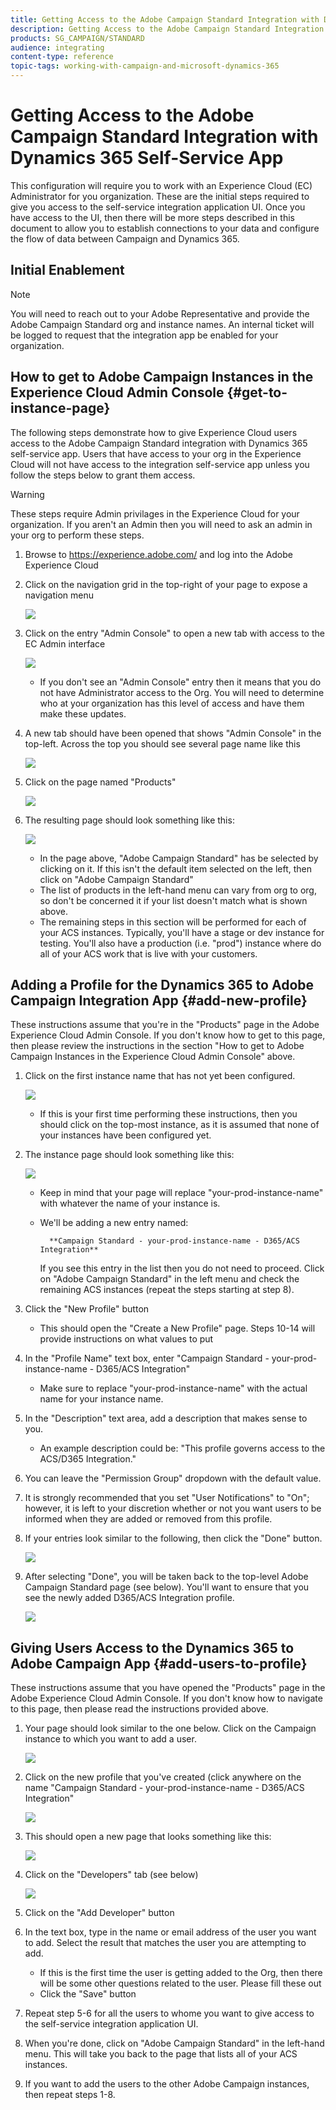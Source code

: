 ```yaml
---
title: Getting Access to the Adobe Campaign Standard Integration with Dynamics 365 Self-Service App
description: Getting Access to the Adobe Campaign Standard Integration with Dynamics 365 Self-Service App
products: SG_CAMPAIGN/STANDARD
audience: integrating
content-type: reference
topic-tags: working-with-campaign-and-microsoft-dynamics-365
---
```


# Getting Access to the Adobe Campaign Standard Integration with Dynamics 365 Self-Service App

This configuration will require you to work with an Experience Cloud (EC) Administrator for you organization.   These are the initial steps required to give you access to the self-service integration application UI.   Once you have access to the UI, then there will be more steps described in this document to allow you to establish connections to your data and configure the flow of data between Campaign and Dynamics 365.

## Initial Enablement

>[!Note]
>
>You will need to reach out to your Adobe Representative and provide the Adobe Campaign Standard org and instance names. An internal ticket will be logged to request that the integration app be enabled for your organization.

## How to get to Adobe Campaign Instances in the Experience Cloud Admin Console {#get-to-instance-page}

The following steps demonstrate how to give Experience Cloud users access to the Adobe Campaign Standard integration with Dynamics 365 self-service app.   Users that have access to your org in the Experience Cloud will not have access to the integration self-service app unless you follow the steps below to grant them access.

>[!Warning]
>
> These steps require Admin privilages in the Experience Cloud for your organization. If you aren't an Admin then you will need to ask an admin in your org to perform these steps.

1. Browse to https://experience.adobe.com/ and log into the Adobe Experience Cloud
1. Click on the navigation grid in the top-right of your page to expose a navigation menu

   ![](assets/d365-to-acs-access-2.png)

1. Click on the entry "Admin Console" to open a new tab with access to the EC Admin interface

   ![](assets/d365-to-acs-access-3.png)

   * If you don't see an "Admin Console" entry then it means that you do not have Administrator access to the Org. You will need to determine who at your organization has this level of access and have them make these updates.

1. A new tab should have been opened that shows "Admin Console" in the top-left.    Across the top you should see several page name like this

   ![](assets/d365-to-acs-access-4.png)

1. Click on the page named "Products"

   ![](assets/d365-to-acs-access-5.png)

1. The resulting page should look something like this:

   ![](assets/d365-to-acs-access-6.png)

   * In the page above, "Adobe Campaign Standard" has be selected by clicking on it. If this isn't the default item selected on the left, then click on "Adobe Campaign Standard"
   * The list of products in the left-hand menu can vary from org to org, so don't be concerned it if your list doesn't match what is shown above.
   * The remaining steps in this section will be performed for each of your ACS instances. Typically, you'll have a stage or dev instance for testing. You'll also have a production (i.e. "prod") instance where do all of your ACS work that is live with your customers.

## Adding a Profile for the Dynamics 365 to Adobe Campaign Integration App {#add-new-profile}  

These instructions assume that you're in the "Products" page in the Adobe Experience Cloud Admin Console. If you don't know how to get to this page, then please review the instructions in the section "How to get to Adobe Campaign Instances in the Experience Cloud Admin Console" above.

1. Click on the first instance name that has not yet been configured.

    ![](assets/d365-to-acs-access-6.png)

   * If this is your first time performing these instructions, then you should click on the top-most instance, as it is assumed that none of your instances have been configured yet.

1. The instance page should look something like this:

   ![](assets/d365-to-acs-access-8.png)

   * Keep in mind that your page will replace "your-prod-instance-name" with whatever the name of your instance is.
   * We'll be adding a new entry named: 

           **Campaign Standard - your-prod-instance-name - D365/ACS Integration**

     If you see this entry in the list then you do not need to proceed. Click on "Adobe Campaign Standard" in the left menu and check the remaining ACS instances (repeat the steps starting at step 8).

1. Click the "New Profile" button

   * This should open the "Create a New Profile" page. Steps 10-14 will provide instructions on what values to put

1. In the "Profile Name" text box, enter "Campaign Standard - your-prod-instance-name - D365/ACS Integration"

   * Make sure to replace "your-prod-instance-name" with the actual name for your instance name.

1. In the "Description" text area, add a description that makes sense to you.

   * An example description could be: "This profile governs access to the ACS/D365 Integration."

1. You can leave the "Permission Group" dropdown with the default value.

1. It is strongly recommended that you set "User Notifications" to "On"; however, it is left to your discretion whether or not you want users to be informed when they are added or removed from this profile.

1. If your entries look similar to the following, then click the "Done" button.

   ![](assets/d365-to-acs-access-14.png)

1. After selecting "Done", you will be taken back to the top-level Adobe Campaign Standard page (see below). You'll want to ensure that you see the newly added D365/ACS Integration profile.

   ![](assets/d365-to-acs-access-15.png)

## Giving Users Access to the Dynamics 365 to Adobe Campaign App {#add-users-to-profile}

These instructions assume that you have opened the "Products" page in the Adobe Experience Cloud Admin Console. If you don't know how to navigate to this page, then please read the instructions provided above.

1. Your page should look similar to the one below.  Click on the Campaign instance to which you want to add a user.

   ![](assets/d365-to-acs-access-6.png)

1. Click on the new profile that you've created (click anywhere on the name
   "Campaign Standard - your-prod-instance-name - D365/ACS Integration"

   ![](assets/d365-to-acs-access-15.png)

1. This should open a new page that looks something like this:

   ![](assets/d365-to-acs-access-17.png)

1. Click on the "Developers" tab (see below)

   ![](assets/d365-to-acs-access-18.png)

1. Click on the "Add Developer" button

1. In the text box, type in the name or email address of the user you want to add.  Select the result that matches the user you are attempting to add.
   * If this is the first time the user is getting added to the Org, then there will be some other questions related to the user. Please fill these out
   * Click the "Save" button 

1. Repeat step 5-6 for all the users to whome you want to give access to the self-service integration application UI.

1. When you're done, click on "Adobe Campaign Standard" in the left-hand menu. This will take you back to the page that lists all of your ACS instances.

1. If you want to add the users to the other Adobe Campaign instances, then repeat steps 1-8.
